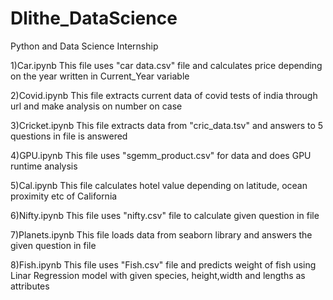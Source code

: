 # Dlithe_DataScience
Python and Data Science Internship

1)Car.ipynb
This file uses "car data.csv" file and calculates price depending on the year written in Current_Year variable


2)Covid.ipynb
This file extracts current data of covid tests of india through url and make analysis on number on case


3)Cricket.ipynb
This file extracts data from "cric_data.tsv" and answers to 5 questions in file is answered


4)GPU.ipynb
This file uses "sgemm_product.csv" for data and does GPU runtime analysis


5)Cal.ipynb
This file calculates hotel value depending on latitude, ocean proximity etc of California


6)Nifty.ipynb
This file uses "nifty.csv" file to calculate given question in file


7)Planets.ipynb
This file loads data from seaborn library and answers the given question in file


8)Fish.ipynb
This file uses "Fish.csv" file and predicts weight of fish using Linar Regression model with given species, height,width and lengths as attributes
